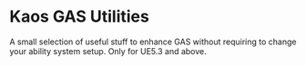# Kaos GAS Utilities

A small selection of useful stuff to enhance GAS without requiring to change your ability system setup.
Only for UE5.3 and above.
